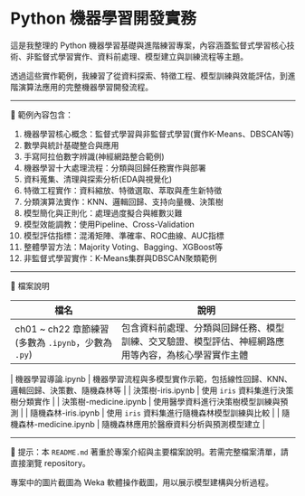 # Python 機器學習開發實務

這是我整理的 Python 機器學習基礎與進階練習專案，內容涵蓋監督式學習核心技術、非監督式學習實作、資料前處理、模型建立與訓練流程等主題。

透過這些實作範例，我練習了從資料探索、特徵工程、模型訓練與效能評估，到進階演算法應用的完整機器學習開發流程。

---

📌 範例內容包含：

1. 機器學習核心概念：監督式學習與非監督式學習(實作K-Means、DBSCAN等)
2. 數學與統計基礎整合與應用
3. 手寫阿拉伯數字辨識(神經網路整合範例)
4. 機器學習十大處理流程：分類與回歸任務實作與部署
5. 資料蒐集、清理與探索分析(EDA與視覺化)
6. 特徵工程實作：資料縮放、特徵選取、萃取與產生新特徵
7. 分類演算法實作：KNN、邏輯回歸、支持向量機、決策樹
8. 模型簡化與正則化：處理過度擬合與維數災難
9. 模型效能調教：使用Pipeline、Cross-Validation
10. 模型評估指標：混淆矩陣、準確率、ROC曲線、AUC指標
11. 整體學習方法：Majority Voting、Bagging、XGBoost等
12. 非監督式學習實作：K-Means集群與DBSCAN聚類範例

---

📁 檔案說明

| 檔名 | 說明 |
|------|------|
| ch01 ~ ch22 章節練習(多數為 `.ipynb`，少數為 `.py`) | 包含資料前處理、分類與回歸任務、模型訓練、交叉驗證、模型評估、神經網路應用等內容，為核心學習實作主體 |

| 機器學習導論.ipynb | 機器學習流程與多模型實作示範，包括線性回歸、KNN、邏輯回歸、決策數、隨機森林等 |
| 決策樹-iris.ipynb | 使用 `iris` 資料集進行決策樹分類實作 |
| 決策樹-medicine.ipynb | 使用醫學資料進行決策樹模型訓練與預測 |
| 隨機森林-iris.ipynb | 使用 `iris` 資料集進行隨機森林模型訓練與比較 |
| 隨機森林-medicine.ipynb | 隨機森林應用於醫療資料分析與預測模型建立 |

---

📌 提示：本 `README.md` 著重於專案介紹與主要檔案說明。若需完整檔案清單，請直接瀏覽 repository。

專案中的圖片截圖為 Weka 軟體操作截圖，用以展示模型建構與分析過程。